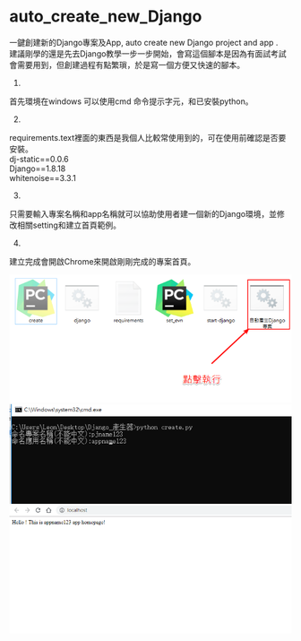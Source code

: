 # auto_create_new_Django
一鍵創建新的Django專案及App, auto create new Django project and app .  
建議剛學的還是先去Django教學一步一步開始，會寫這個腳本是因為有面試考試會需要用到，但創建過程有點繁瑣，於是寫一個方便又快速的腳本。  
  
1.
首先環境在windows 可以使用cmd 命令提示字元，和已安裝python。  

2.  
requirements.text裡面的東西是我個人比較常使用到的，可在使用前確認是否要安裝。  
dj-static==0.0.6  
Django==1.8.18  
whitenoise==3.3.1  

3.  
只需要輸入專案名稱和app名稱就可以協助使用者建一個新的Django環境，並修改相關setting和建立首頁範例。 

4.  
建立完成會開啟Chrome來開啟剛剛完成的專案首頁。  

![](https://raw.githubusercontent.com/kenson2998/auto_create_new_Django/master/img/django-0.png)
![](https://raw.githubusercontent.com/kenson2998/auto_create_new_Django/master/img/django-1.png)
![](https://raw.githubusercontent.com/kenson2998/auto_create_new_Django/master/img/django-2.png)